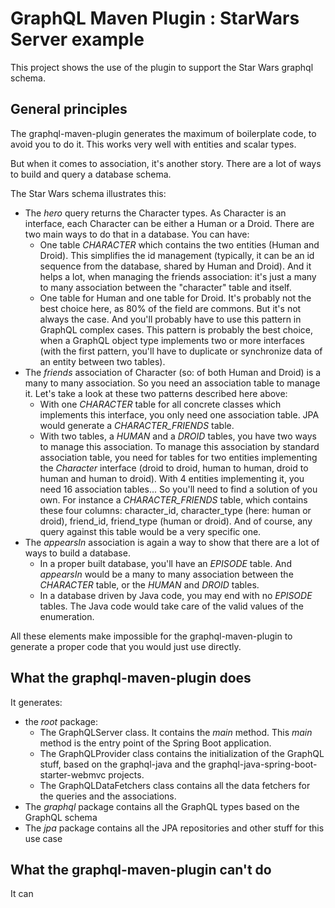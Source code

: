 # GraphQL Maven Plugin : StarWars Server example

This project shows the use of the plugin to support the Star Wars graphql schema.

## General principles

The graphql-maven-plugin generates the maximum of boilerplate code, to avoid you to do it. This works very well with entities and scalar types.

But when it comes to association, it's another story. There are a lot of ways to build and query a database schema.

The Star Wars schema illustrates this:
* The _hero_ query returns the Character types. As Character is an interface, each Character can be either a Human or a Droid. There are two main ways to do that in a database. You can have:
    * One table _CHARACTER_ which contains the two entities (Human and Droid). This simplifies the id management (typically, it can be an id sequence from the database, shared by Human and Droid). And it helps a lot, when managing the friends association: it's just a many to many association between the "character" table and itself.
    * One table for Human and one table for Droid. It's probably not the best choice here, as 80% of the field are commons. But it's not always the case. And you'll probably have to use this pattern in GraphQL complex cases. This pattern is probably the best choice, when a GraphQL object type implements two or more interfaces (with the first pattern, you'll have to duplicate or synchronize data of an entity between two tables).
* The _friends_ association of Character (so: of both Human and Droid) is a many to many association. So you need an association table to manage it. Let's take a look at these two patterns described here above:
    * With one _CHARACTER_ table for all concrete classes which implements this interface, you only need one association table. JPA would generate a _CHARACTER_FRIENDS_ table.
    * With two tables, a _HUMAN_ and a _DROID_ tables, you have two ways to manage this association. To manage this association by standard association table, you need for tables for two entities implementing the _Character_ interface (droid to droid, human to human, droid to human and human to droid). With 4 entities implementing it, you need 16 association tables... So you'll need to find a solution of you own. For instance a _CHARACTER_FRIENDS_ table, which contains these four columns: character_id, character_type (here: human or droid), friend_id, friend_type (human or droid). And of course, any query against this table would be a very specific one.
* The _appearsIn_ association is again a way to show that there are a lot of ways to build a database.
    * In a proper built database, you'll have an _EPISODE_ table. And _appearsIn_ would be a many to many association between the _CHARACTER_ table, or the _HUMAN_ and _DROID_ tables.
    * In a database driven by Java code, you may end with no _EPISODE_ tables. The Java code would take care of the valid values of the enumeration.

All these elements make impossible for the graphql-maven-plugin to generate a proper code that you would just use directly.

## What the graphql-maven-plugin does

It generates:
* the _root_ package:
     * The GraphQLServer class. It contains the _main_ method. This _main_ method is the entry point of the Spring Boot application.
    * The GraphQLProvider class contains the initialization of the GraphQL stuff, based on the graphql-java and the graphql-java-spring-boot-starter-webmvc projects.
    * The GraphQLDataFetchers class contains all the data fetchers for the queries and the associations.   
* The _graphql_ package contains all the GraphQL types based on the GraphQL schema
* The _jpa_ package contains all the JPA repositories and other stuff for this use case


## What the graphql-maven-plugin can't do

It can